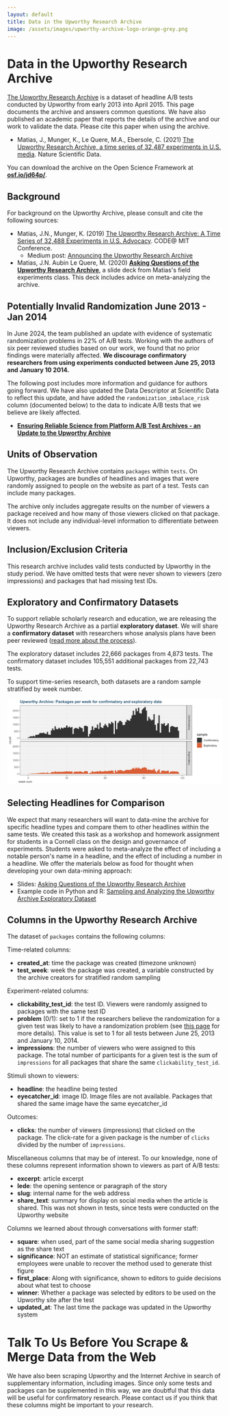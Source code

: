 ```yaml
---
layout: default
title: Data in the Upworthy Research Archive
image: /assets/images/upworthy-archive-logo-orange-grey.png
---
```


# Data in the Upworthy Research Archive

[The Upworthy Research Archive](index) is a dataset of headline A/B tests conducted by Upworthy from early 2013 into April 2015. This page documents the archive and answers common questions. We have also published an academic paper that reports the details of the archive and our work to validate the data. Please cite this paper when using the archive.

* Matias, J., Munger, K., Le Quere, M.A., Ebersole, C. (2021) [The Upworthy Research Archive, a time series of 32,487 experiments in U.S. media](https://doi.org/10.1038/s41597-021-00934-7). Nature Scientific Data.

You can download the archive on the Open Science Framework at **[osf.io/jd64p/](https://osf.io/jd64p/)**.

## Background
For background on the Upworthy Archive, please consult and cite the following sources:
* Matias, J.N., Munger, K. (2019) [The Upworthy Research Archive: A Time Series of 32,488 Experiments in U.S. Advocacy](https://osf.io/246yq/). CODE@ MIT Conference.
   * Medium post: [Announcing the Upworthy Research Archive](https://medium.com/@natematias/announcing-the-upworthy-research-archive-c9b11087ddeb)
* Matias, J.N. Aubin Le Quere, M. (2020) **[Asking Questions of the Upworthy Research Archive](resources/lecture-15-asking-questions-of-the-upworthy-archive.pdf)**, a slide deck from Matias's field experiments class. This deck includes advice on meta-analyzing the archive.

## Potentially Invalid Randomization June 2013 - Jan 2014
In June 2024, the team published an update with evidence of systematic randomization problems in 22% of A/B tests. Working with the authors of six peer reviewed studies based on our work, we found that no prior findings were materially affected. **We discourage confirmatory researchers from using experiments conducted between June 25, 2013 and January 10 2014.** 

The following post includes more information and guidance for authors going forward. We have also updated the Data Descriptor at Scientific Data to reflect this update, and have added the `randomization_imbalace_risk` column (documented below) to the data to indicate A/B tests that we believe are likely affected.
* **[Ensuring Reliable Science from Platform A/B Test Archives - an Update to the Upworthy Archive](2024-06-upworthy-archive-update.html)**

## Units of Observation

The Upworthy Research Archive contains `packages` within `tests`. On Upworthy, packages are bundles of headlines and images that were randomly assigned to people on the website as part of a test. Tests can include many packages.

The archive only includes aggregate results on the number of viewers a package received and how many of those viewers clicked on that package. It does not include any individual-level information to differentiate between viewers.

## Inclusion/Exclusion Criteria
This research archive includes valid tests conducted by Upworthy in the study period. We have omitted tests that were never shown to viewers (zero impressions) and packages that had missing test IDs.

## Exploratory and Confirmatory Datasets
To support reliable scholarly research and education, we are releasing the Upworthy Research Archive as a partial **exploratory dataset**. We will share a **confirmatory dataset** with researchers whose analysis plans have been peer reviewed ([read more about the process](index)).

The exploratory dataset includes 22,666 packages from 4,873 tests. The confirmatory dataset includes 105,551 additional packages from 22,743 tests. 

To support time-series research, both datasets are a random sample stratified by week number.

![illustration showing that the exploratory and confirmatory datasets are a random sample stratified by week number](assets/images/time-stratified-sample.png)

## Selecting Headlines for Comparison
We expect that many researchers will want to data-mine the archive for specific headline types and compare them to other headlines within the same tests. We created this task as a workshop and homework assignment for students in a Cornell class on the design and governance of experiments. Students were asked to meta-analyze the effect of including a notable person's name in a headline, and the effect of including a number in a headline. We offer the materials below as food for thought when developing your own data-mining approach:
* Slides: [Asking Questions of the Upworthy Research Archive](https://upworthy.natematias.com/resources/lecture-15-asking-questions-of-the-upworthy-archive.pdf)
* Example code in Python and R: [Sampling and Analyzing the Upworthy Archive Exploratory Dataset](https://github.com/natematias/design-governance-experiments/blob/master/2020/lecture-code/lecture-17-meta-analysis.R.ipynb)

## Columns in the Upworthy Research Archive
The dataset of `packages` contains the following columns:

Time-related columns:
* **created_at**: time the package was created (timezone unknown)
* **test_week**: week the package was created, a variable constructed by the archive creators for stratified random sampling

Experiment-related columns:
* **clickability_test_id**: the test ID. Viewers were randomly assigned to packages with the same test ID
* **problem** (0/1): set to 1 if the researchers believe the randomization for a given test was likely to have a randomization problem (see [this page](2024-06-upworthy-archive-update.html) for more details). This value is set to 1 for all tests between June 25, 2013 and January 10, 2014.
* **impressions**: the number of viewers who were assigned to this package. The total number of participants for a given test is the sum of `impressions` for all packages that share the same `clickability_test_id`. 


Stimuli shown to viewers:
* **headline**: the headline being tested
* **eyecatcher_id**: image ID. Image files are not available. Packages that shared the same image have the same eyecatcher_id

Outcomes:
* **clicks**: the number of viewers (impressions) that clicked on the package. The click-rate for a given package is the number of `clicks` divided by the number of `impressions`.

Miscellaneous columns that may be of interest. To our knowledge, none of these columns represent information shown to viewers as part of A/B tests:
* **excerpt**: article excerpt
* **lede**: the opening sentence or paragraph of the story
* **slug**: internal name for the web address
* **share_text**: summary for display on social media when the article is shared. This was not shown in tests, since tests were conducted on the Upworthy website

Columns we learned about through conversations with former staff:

* **square**: when used, part of the same social media sharing suggestion as the share text
* **significance**: NOT an estimate of statistical significance; former employees were unable to recover the method used to generate thist figure
* **first_place**: Along with significance, shown to editors to guide decisions about what test to choose
* **winner**: Whether a package was selected by editors to be used on the Upworthy site after the test
* **updated_at**: The last time the package was updated in the Upworthy system

# Talk To Us Before You Scrape & Merge Data from the Web
We have also been scraping Upworthy and the Internet Archive in search of supplementary information, including images. Since only some tests and packages can be supplemented in this way, we are doubtful that this data will be useful for confirmatory research. Please contact us if you think that these columns might be important to your research.



